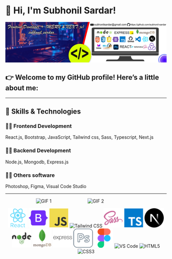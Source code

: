 # 👋 Hi, I'm Subhonil Sardar!

![Banner](./Linkedin-banner%20frontend.jpg)

## 👉 Welcome to my GitHub profile! Here’s a little about me:

---

## 🌟 Skills & Technologies

### **👩‍💻 Frontend Development**

<p> React.js, Bootstrap, JavaScript, Tailwind css, Sass, Typescript, Next.js  </p>

### **👩‍💻 Backend Development**

<p> Node.js, Mongodb, Express.js  </p>

### **👩‍💻 Others software** 

<p> Photoshop, Figma, Visual Code Studio  </p>

---

<div style="display: flex; justify-content: center; align-items: center; gap: 10px;">
  <img src="https://media0.giphy.com/media/26tn33aiTi1jkl6H6/giphy.gif?cid=6c09b952qs0ik34iopbpy7zps7c9z437zwhq2b2s3l2nqxgh&ep=v1_internal_gif_by_id&rid=giphy.gif&ct=g" alt="GIF 1" style="width: 30%; height: auto;" >
  <img src="https://media2.giphy.com/media/jTNG3RF6EwbkpD4LZx/giphy.gif?cid=6c09b952ttjp73nt2cj9tmkh06fra0en18m289lf1ljf5csv&ep=v1_internal_gif_by_id&rid=giphy.gif&ct=g " alt="GIF 2" style="width: 30%; height: auto;" >
</div>

<p align="center">
  <img src="https://raw.githubusercontent.com/devicons/devicon/master/icons/react/react-original-wordmark.svg" alt="React.js" width="60" height="60">
  <img src="https://raw.githubusercontent.com/devicons/devicon/master/icons/bootstrap/bootstrap-plain.svg" alt="Bootstrap" width="60" height="60">
  <img src="https://raw.githubusercontent.com/devicons/devicon/master/icons/javascript/javascript-original.svg" alt="JavaScript" width="60" height="60">
 <img src="https://upload.wikimedia.org/wikipedia/commons/d/d5/Tailwind_CSS_Logo.svg" alt="Tailwind CSS" width="60" height="60">
  <img src="https://raw.githubusercontent.com/devicons/devicon/master/icons/sass/sass-original.svg" alt="Sass" width="60" height="60">
  <img src="https://raw.githubusercontent.com/devicons/devicon/master/icons/typescript/typescript-original.svg" alt="TypeScript" width="60" height="60">
  <img src="https://raw.githubusercontent.com/devicons/devicon/master/icons/nextjs/nextjs-original.svg" alt="Next.js" width="60" height="60">
  <img src="https://raw.githubusercontent.com/devicons/devicon/master/icons/nodejs/nodejs-original-wordmark.svg" alt="Node.js" width="60" height="60">
  <img src="https://raw.githubusercontent.com/devicons/devicon/master/icons/mongodb/mongodb-original-wordmark.svg" alt="MongoDB" width="60" height="60">
  <img src="https://raw.githubusercontent.com/devicons/devicon/master/icons/express/express-original-wordmark.svg" alt="Express.js" width="60" height="60">
  <img src="https://raw.githubusercontent.com/devicons/devicon/master/icons/photoshop/photoshop-line.svg" alt="Photoshop" width="60" height="60">
  <img src="https://raw.githubusercontent.com/devicons/devicon/master/icons/figma/figma-original.svg" alt="Figma" width="60" height="60">
  <img src="https://cdn.jsdelivr.net/gh/devicons/devicon/icons/vscode/vscode-original.svg" alt="VS Code" width="60" height="60">
<img src="https://cdn.jsdelivr.net/gh/devicons/devicon/icons/html5/html5-original.svg" alt="HTML5" width="60" height="60">
<img src="https://cdn.jsdelivr.net/gh/devicons/devicon/icons/css3/css3-original.svg" alt="CSS3" width="60" height="60">
</p>

